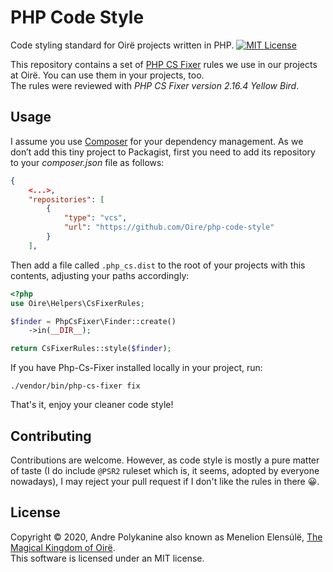 # PHP Code Style
Code styling standard for Oirë projects written in PHP.
[![MIT License](https://img.shields.io/badge/license-MIT-blue.svg)](https://github.com/Oire/php-code-style/blob/master/LICENSE)

This repository contains a set of [PHP CS Fixer](https://github.com/friendsofphp/php-cs-fixer) rules we use in our projects at Oirë. You can use them in your projects, too.  
The rules were reviewed with *PHP CS Fixer version 2.16.4 Yellow Bird*.

## Usage
I assume you use [Composer](https://getcomposer.org/) for your dependency management. As we don’t add this tiny project to Packagist, first you need to add its repository to your *composer.json* file as follows:

```json
{
    <...>,
    "repositories": [
        {
            "type": "vcs",
            "url": "https://github.com/Oire/php-code-style"
        }
    ],
```

Then add a file called `.php_cs.dist` to the root of your projects with this contents, adjusting your paths accordingly:

```php
<?php
use Oire\Helpers\CsFixerRules;

$finder = PhpCsFixer\Finder::create()
    ->in(__DIR__);

return CsFixerRules::style($finder);
```

If you have Php-Cs-Fixer installed locally in your project, run:

```shell
./vendor/bin/php-cs-fixer fix
```

That's it, enjoy your cleaner code style!

## Contributing

Contributions are welcome. However, as code style is mostly a pure matter of taste (I do include `@PSR2` ruleset which is, it seems, adopted by everyone nowadays), I may reject your pull request if I don't like the rules in there 😀.

## License
Copyright © 2020, Andre Polykanine also known as Menelion Elensúlë, [The Magical Kingdom of Oirë](https://github.com/Oire/).  
This software is licensed under an MIT license.